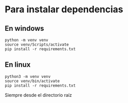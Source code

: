 # Para instalar dependencias

## En windows

```
python -m venv venv
source venv/Scripts/activate
pip install -r requirements.txt
```

## En linux

```
python3 -m venv venv
source venv/bin/activate
pip install -r requirements.txt
```

Siempre desde el directorio raíz